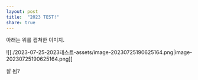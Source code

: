 ```yaml
---
layout: post
title:  "2023 TEST!"
share: true
---
```


아래는 위를 캡쳐한 이미지.

![[./2023-07-25-2023테스트-assets/image-20230725190625164.png|image-20230725190625164.png]]



잘 됨?